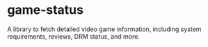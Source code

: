 # game-status
A library to fetch detailed video game information, including system requirements, reviews, DRM status, and more.
